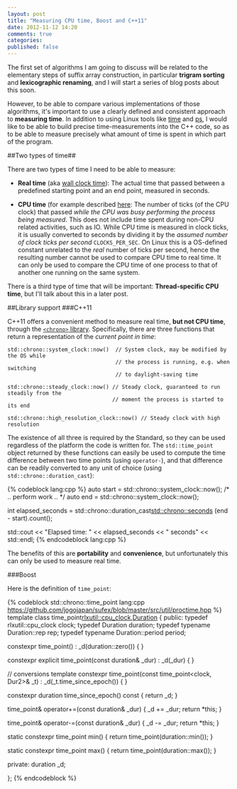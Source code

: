 ```yaml
---
layout: post
title: "Measuring CPU time, Boost and C++11"
date: 2012-11-12 14:20
comments: true
categories: 
published: false
---
```


The first set of algorithms I am going to discuss will be related to
the elementary steps of suffix array construction, in particular
**trigram sorting** and **lexicographic renaming**, and I will start a
series of blog posts about this soon.

However, to be able to compare various implementations of those
algorithms, it's important to use a clearly defined and consistent
approach to **measuring time**. In addition to using Linux tools like
[time](http://linux.die.net/man/1/time) and
[ps](http://linux.die.net/man/1/ps), I would like to be able to build
precise time-measurements into the C++ code, so as to be able to
measure precisely what amount of time is spent in which part of the
program.

##Two types of time##

There are two types of time I need to be able to measure:

 * __Real time__ (aka [wall clock time](http://en.wikipedia.org/wiki/Wall_clock_time)):
   The actual time that passed between a predefined starting point and
   an end point, measured in seconds.

 * __CPU time__ (for example described [here](http://en.wikipedia.org/wiki/CPU_time): The number
   of ticks (of the CPU clock) that passed _while the CPU was busy
   performing the process being measured_. This does not include time
   spent during non-CPU related activities, such as IO. While CPU time
   is measured in clock ticks, it is usually converted to seconds by
   dividing it by the _assumed number of clock ticks per second_
   `CLOCKS_PER_SEC`. On Linux this is a OS-defined constant unrelated
   to the _real_ number of ticks per second, hence the resulting
   number cannot be used to compare CPU time to real time. It can only
   be used to compare the CPU time of one process to that of another
   one running on the same system.

There is a third type of time that will be important:
__Thread-specific CPU time__, but I'll talk about this in a later
post.

##Library support
###C++11

C++11 offers a convenient method to measure real time, **but not CPU
time**, through the [`<chrono>` library](http://en.cppreference.com/w/cpp/chrono#chrono_library).
Specifically, there are three functions that return a representation
of the _current point in time_:

    std::chrono::system_clock::now()  // System clock, may be modified by the OS while
                                      // the process is running, e.g. when switching
                                      // to daylight-saving time

    std::chrono::steady_clock::now() // Steady clock, guaranteed to run steadily from the
                                     // moment the process is started to its end

    std::chrono::high_resolution_clock::now() // Steady clock with high resolution

The existence of all three is required by the Standard, so they can be
used regardless of the platform the code is written for. The
`std::time_point` object returned by these functions can easily be
used to compute the time difference between two time points (using
`operator-`), and that difference can be readily converted to any unit
of choice (using `std::chrono::duration_cast`):

{% codeblock lang:cpp %}
auto start = std::chrono::system_clock::now();
/* .. perform work .. */
auto end = std::chrono::system_clock::now();

int elapsed_seconds = std::chrono::duration_cast<std::chrono::seconds>
                         (end - start).count();

std::cout << "Elapsed time: " << elapsed_seconds << " seconds" << std::endl;
{% endcodeblock lang:cpp %}

The benefits of this are **portability** and **convenience**, but
unfortunately this can only be used to measure real time.

###Boost



Here is the definition of `time_point`:

{% codeblock std::chrono::time_point lang:cpp https://github.com/jogojapan/sufex/blob/master/src/util/proctime.hpp %}
template <typename Duration>
class time_point<rlxutil::cpu_clock,Duration>
{
public:
  typedef rlxutil::cpu_clock         clock;
  typedef Duration                   duration;
  typedef typename Duration::rep     rep;
  typedef typename Duration::period  period;

  constexpr time_point() : _d(duration::zero())
  { }

  constexpr explicit time_point(const duration& _dur)
    : _d(_dur)
  { }

  // conversions
  template<typename Dur2>
  constexpr time_point(const time_point<clock, Dur2>& _t)
    : _d(_t.time_since_epoch())
  { }

  constexpr duration
  time_since_epoch() const
  { return _d; }

  time_point&
  operator+=(const duration& _dur)
  {
    _d += _dur;
    return *this;
  }

  time_point&
  operator-=(const duration& _dur)
  {
    _d -= _dur;
    return *this;
  }

  static constexpr time_point
  min()
  { return time_point(duration::min()); }

  static constexpr time_point
  max()
  { return time_point(duration::max()); }

private:
  duration _d;

};
{% endcodeblock %}
